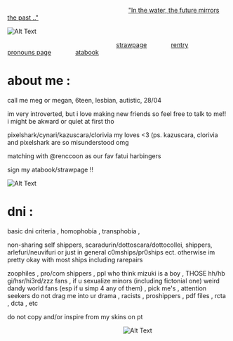 ‎ ‎ ‎‎ ‎ ‎ ‎ ‎‎‎ ‎ ‎‎ ‎ ‎‎ ‎ ‎‎ ‎ ‎ ‎ ‎‎ ‎ ‎ ‎ ‎‎‎ ‎ ‎‎ ‎ ‎‎ ‎ ‎‎ ‎ ‎ ‎ ‎‎ ‎ ‎ ‎ ‎‎‎ ‎ ‎‎ ‎ ‎‎ ‎ ‎‎ ‎ ‎ ‎ ‎‎ ‎ ‎ ‎ ‎‎‎ ‎ ‎‎ ‎ ‎‎ ‎ ‎‎ ‎ ‎ ‎ ‎‎ ‎ ‎ ‎ ‎‎‎ ‎ ‎‎ ‎ ‎‎ ‎ ‎ ‎ ‎ ‎ ‎‎ ‎  ‎‎ ‎ ‎ ‎ ‎‎‎ ‎ ‎‎ ‎ ‎ ‎‎ ‎ ["In the water, the future mirrors the past .."](https://www.youtube.com/watch?v=I8BTGZGlSpM&list=RDI8BTGZGlSpM&start_radio=1)

![Alt Text](https://scontent-dub4-1.xx.fbcdn.net/v/t1.15752-9/521753898_1447016496715785_4612995633232334140_n.jpg?_nc_cat=108&ccb=1-7&_nc_sid=0024fc&_nc_ohc=mqY6LgJO0MgQ7kNvwGXlNEw&_nc_oc=Adkh4CSiRvBScLIhZL4lGFahW6FnLt2RWMmQvKPr4Phwtk1fjnSEQ9_NuijSg6tMvce4gvG6KQIgWAFp0_R0XLg4&_nc_ad=z-m&_nc_cid=0&_nc_zt=23&_nc_ht=scontent-dub4-1.xx&oh=03_Q7cD2wFjs9mw0Z7snCuScIpDlf5gho6h4eMzUgVRz9cIZCP29g&oe=68A72805)

‎ ‎ ‎‎ ‎ ‎ ‎ ‎‎‎ ‎ ‎‎ ‎ ‎‎ ‎ ‎‎ ‎ ‎ ‎ ‎‎ ‎ ‎ ‎ ‎‎‎ ‎ ‎‎ ‎ ‎‎ ‎ ‎‎ ‎ ‎ ‎ ‎‎ ‎ ‎ ‎ ‎‎‎ ‎ ‎‎ ‎ ‎‎ ‎ ‎‎ ‎ ‎ ‎ ‎‎ ‎ ‎ ‎ ‎‎‎ ‎ ‎‎ ‎ ‎‎ ‎ ‎‎ ‎  ‎ ‎‎‎ ‎ ‎   ‎ ‎‎‎ ‎ ‎‎[strawpage](https://etherealbina.straw.page)‎ ‎ ‎‎ ‎ ‎ ‎ ‎‎‎ ‎ ‎‎ ‎ ‎‎ ‎ ‎‎ ‎ ‎[rentry](https://rentry.co/etherealbina)‎ ‎ ‎‎ ‎ ‎‎ ‎ ‎‎ ‎ ‎‎ ‎ ‎ ‎ ‎‎ ‎ ‎‎[pronouns page](https://en.pronouns.page/@oceance)‎ ‎ ‎‎ ‎ ‎ ‎ ‎‎‎ ‎ ‎‎ ‎ ‎‎ ‎ ‎‎ ‎ [atabook](https://oceance.atabook.org)‎

# about me :
call me meg or megan, 6teen, lesbian, autistic, 28/04

im very introverted, but i love making new friends so feel free to talk to me!! i might be akward or quiet at first tho

pixelshark/cynari/kazuscara/clorivia my loves <3 (ps. kazuscara, clorivia and pixelshark are so misunderstood omg

matching with @renccoon as our fav fatui harbingers

sign my atabook/strawpage !!

![Alt Text](https://scontent-dub4-1.xx.fbcdn.net/v/t1.15752-9/521714032_2702033196667365_4094885046091334708_n.jpg?_nc_cat=101&ccb=1-7&_nc_sid=0024fc&_nc_ohc=Pl0qAayT5-wQ7kNvwGepjVG&_nc_oc=Adkqg6bNWHhXpWZ2rIzEQJWAiiwp43wYbz7ydZT9FPZOByo0rF_KeMQkgmvE0nhHA65kgrFePCOINXzwMlJzElCx&_nc_ad=z-m&_nc_cid=0&_nc_zt=23&_nc_ht=scontent-dub4-1.xx&oh=03_Q7cD2wFZRcNBuWUsHQVCGpPzAkeZEojfDp2-nqMXzVAXjIcELg&oe=68A701B6)

# dni :
basic dni criteria , homophobia , transphobia ,

non-sharing self shippers, scaradurin/dottoscara/dottocollei, shippers, arlefuri/neuvifuri or just in general c0mships/pr0ships ect. otherwise im pretty okay with most ships including rarepairs

zoophiles , pro/com shippers , ppl who think mizuki is a boy ,
THOSE hh/hb gi/hsr/hi3rd/zzz fans , if u sexualize minors (including fictonial one)
weird dandy world fans (esp if u simp 4 any of them) , pick me's , attention seekers
do not drag me into ur drama , racists , proshippers , pdf files , rcta , dcta , etc

do not copy and/or inspire from my skins on pt

  ‎ ‎ ‎‎ ‎ ‎ ‎ ‎‎‎ ‎ ‎‎ ‎ ‎‎ ‎ ‎‎ ‎ ‎ ‎ ‎‎ ‎ ‎ ‎ ‎‎‎ ‎ ‎‎ ‎ ‎‎ ‎ ‎‎ ‎ ‎ ‎ ‎‎ ‎ ‎ ‎ ‎‎‎ ‎ ‎‎ ‎ ‎‎ ‎ ‎‎ ‎ ‎ ‎ ‎‎ ‎ ‎ ‎ ‎‎‎ ‎ ‎‎ ‎ ‎‎‎‎ ‎  ‎ ‎‎‎ ‎ ‎‎ ‎ ‎‎ ‎ ‎‎  ‎ ‎‎‎ ‎ ‎ ‎‎ ‎![Alt Text](https://scontent-dub4-1.xx.fbcdn.net/v/t1.15752-9/520209659_24385942301090204_4421625928691248731_n.jpg?_nc_cat=106&ccb=1-7&_nc_sid=0024fc&_nc_ohc=YJb2MauQ4agQ7kNvwEOzAZX&_nc_oc=AdlyEGs9JEAzaxDiQ--8iIrCMUziyXy7jgMwYr_vZ6jv35Wh2kbea2XA78GhofnJb_S3zV47nK4q61EJtPy-pkAo&_nc_ad=z-m&_nc_cid=0&_nc_zt=23&_nc_ht=scontent-dub4-1.xx&oh=03_Q7cD2wG8Hl0DRPcoLI_BgR9O5tDzLSsEIpFfToY8NeoUJNh6yg&oe=68A70A04)
